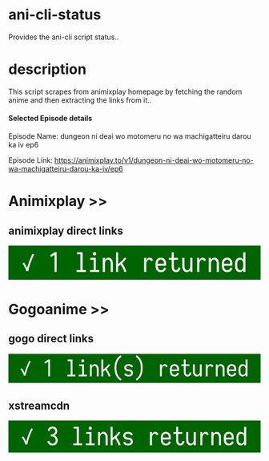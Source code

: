 # ani-cli-status
Provides the ani-cli script status..

# description
This script scrapes from animixplay homepage by fetching the random anime and then extracting the links from it..

#### Selected Episode details

Episode Name: dungeon ni deai wo motomeru no wa machigatteiru darou ka iv ep6

Episode Link: https://animixplay.to/v1/dungeon-ni-deai-wo-motomeru-no-wa-machigatteiru-darou-ka-iv/ep6
 
# Animixplay >>

## animixplay direct links

<img src="./images/animixplay.jpg">

# Gogoanime >>

## gogo direct links

<img src="./images/gogoplay.jpg">

## xstreamcdn

<img src="./images/xstreamcdn.jpg">
